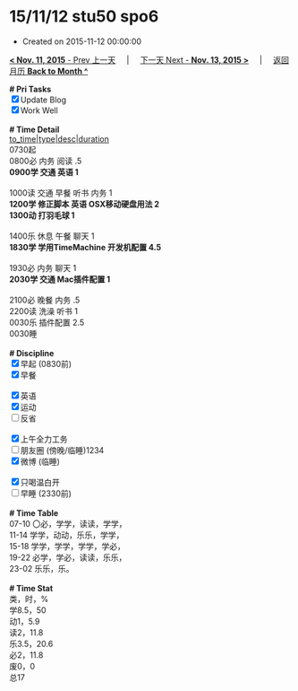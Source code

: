 # 15/11/12 stu50 spo6

- Created on 2015-11-12 00:00:00

[**< Nov. 11, 2015** - Prev 上一天](/lifelogs/2015/11/d11.md) &nbsp; &nbsp; | &nbsp; &nbsp; [下一天 Next - **Nov. 13, 2015 >**](/lifelogs/2015/11/d13.md) &nbsp; &nbsp; |  &nbsp; &nbsp; [返回月历 **Back to Month ^**](/lifelogs/2015/11/index.md)
<br/><div><b># Pri Tasks</b></div><div><input checked="true" type="checkbox"/>Update Blog</div><div><input checked="true" type="checkbox"/>Work Well</div><div><br/></div><div><b># Time Detail</b></div><div><u>to_time|type|desc|duration</u></div><div>0730起</div><div>0800必 内务 阅读 .5</div><div><b>0900学 交通 英语 1</b></div><div><br/></div><div>1000读 交通 早餐 听书 内务 1</div><div><b>1200学 修正脚本 英语 OSX移动硬盘用法 2</b></div><div><b>1300动 打羽毛球 1</b></div><div><br/></div><div>1400乐 休息 午餐 聊天 1</div><div><b>1830学 学用TimeMachine 开发机配置 4.5</b></div><div><br/></div><div>1930必 内务 聊天 1</div><div><b>2030学 交通 Mac插件配置 1</b></div><div><br/></div><div>2100必 晚餐 内务 .5</div><div>2200读 洗澡 听书 1</div><div>0030乐 插件配置 2.5</div><div>0030睡</div><div><br/></div><div><b># Discipline</b></div><div><input checked="true" type="checkbox"/>早起 (0830前)</div><div><input checked="true" type="checkbox"/>早餐</div><div><br/></div><div><input checked="true" type="checkbox"/>英语</div><div><input checked="true" type="checkbox"/>运动</div><div><input type="checkbox"/>反省</div><div><br/></div><div><input checked="true" type="checkbox"/>上午全力工务</div><div><input type="checkbox"/>朋友圈 (傍晚/临睡)1234</div><div><input checked="true" type="checkbox"/>微博 (临睡)</div><div><br/></div><div><input checked="true" type="checkbox"/>只喝温白开</div><div><input type="checkbox"/>早睡 (2330前)</div><div><br/></div><div><b># Time Table</b></div><div>07-10 〇必，学学，读读，学学，</div><div>11-14 学学，动动，乐乐，学学，</div><div>15-18 学学，学学，学学，学必，</div><div>19-22 必学，学必，读读，乐乐，</div><div>23-02 乐乐，乐。</div><div><br/></div><div><b># Time Stat</b></div><div>类，时，%</div><div>学8.5，50</div><div>动1，5.9</div><div>读2，11.8</div><div>乐3.5，20.6</div><div>必2，11.8</div><div>废0，0</div><div>总17</div>
